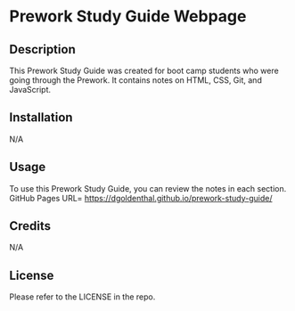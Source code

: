 # Prework Study Guide Webpage

## Description

This Prework Study Guide was created for boot camp students who were going through the Prework. It contains notes on HTML, CSS, Git, and JavaScript.

## Installation

N/A

## Usage

To use this Prework Study Guide, you can review the notes in each section.
GitHub Pages URL= https://dgoldenthal.github.io/prework-study-guide/

## Credits

N/A

## License

Please refer to the LICENSE in the repo.